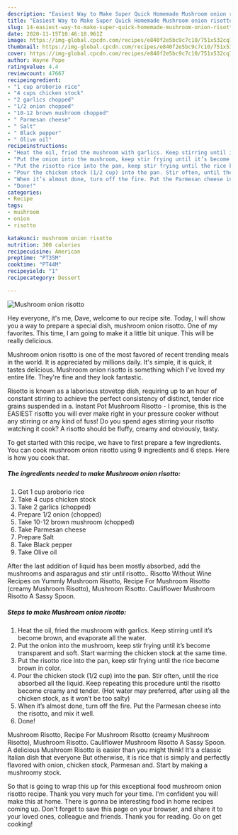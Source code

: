 ```yaml
---
description: "Easiest Way to Make Super Quick Homemade Mushroom onion risotto"
title: "Easiest Way to Make Super Quick Homemade Mushroom onion risotto"
slug: 14-easiest-way-to-make-super-quick-homemade-mushroom-onion-risotto
date: 2020-11-15T10:46:18.961Z
image: https://img-global.cpcdn.com/recipes/e840f2e5bc9c7c10/751x532cq70/mushroom-onion-risotto-recipe-main-photo.jpg
thumbnail: https://img-global.cpcdn.com/recipes/e840f2e5bc9c7c10/751x532cq70/mushroom-onion-risotto-recipe-main-photo.jpg
cover: https://img-global.cpcdn.com/recipes/e840f2e5bc9c7c10/751x532cq70/mushroom-onion-risotto-recipe-main-photo.jpg
author: Wayne Pope
ratingvalue: 4.4
reviewcount: 47667
recipeingredient:
- "1 cup aroborio rice"
- "4 cups chicken stock"
- "2 garlics chopped"
- "1/2 onion chopped"
- "10-12 brown mushroom chopped"
- " Parmesan cheese"
- " Salt"
- " Black pepper"
- " Olive oil"
recipeinstructions:
- "Heat the oil, fried the mushroom with garlics. Keep stirring until it’s become brown, and evaporate all the water."
- "Put the onion into the mushroom, keep stir frying until it’s become transparent and soft. Start warming the chicken stock at the same time."
- "Put the risotto rice into the pan, keep stir frying until the rice become brown in color."
- "Pour the chicken stock (1/2 cup) into the pan. Stir often, until the rice absorbed all the liquid. Keep repeating this procedure until the risotto become creamy and tender. (Hot water may preferred, after using all the chicken stock, as it won’t be too salty)"
- "When it’s almost done, turn off the fire. Put the Parmesan cheese into the risotto, and mix it well."
- "Done!"
categories:
- Recipe
tags:
- mushroom
- onion
- risotto

katakunci: mushroom onion risotto 
nutrition: 300 calories
recipecuisine: American
preptime: "PT35M"
cooktime: "PT44M"
recipeyield: "1"
recipecategory: Dessert

---
```



![Mushroom onion risotto](https://img-global.cpcdn.com/recipes/e840f2e5bc9c7c10/751x532cq70/mushroom-onion-risotto-recipe-main-photo.jpg)

Hey everyone, it's me, Dave, welcome to our recipe site. Today, I will show you a way to prepare a special dish, mushroom onion risotto. One of my favorites. This time, I am going to make it a little bit unique. This will be really delicious.

Mushroom onion risotto is one of the most favored of recent trending meals in the world. It is appreciated by millions daily. It's simple, it is quick, it tastes delicious. Mushroom onion risotto is something which I've loved my entire life. They're fine and they look fantastic.

Risotto is known as a laborious stovetop dish, requiring up to an hour of constant stirring to achieve the perfect consistency of distinct, tender rice grains suspended in a. Instant Pot Mushroom Risotto - I promise, this is the EASIEST risotto you will ever make right in your pressure cooker without any stirring or any kind of fuss! Do you spend ages stirring your risotto watching it cook? A risotto should be fluffy, creamy and obviously, tasty.


To get started with this recipe, we have to first prepare a few ingredients. You can cook mushroom onion risotto using 9 ingredients and 6 steps. Here is how you cook that.

<!--inarticleads1-->

##### The ingredients needed to make Mushroom onion risotto:

1. Get 1 cup aroborio rice
1. Take 4 cups chicken stock
1. Take 2 garlics (chopped)
1. Prepare 1/2 onion (chopped)
1. Take 10-12 brown mushroom (chopped)
1. Take  Parmesan cheese
1. Prepare  Salt
1. Take  Black pepper
1. Take  Olive oil


After the last addition of liquid has been mostly absorbed, add the mushrooms and asparagus and stir until risotto.. Risotto Without Wine Recipes on Yummly Mushroom Risotto, Recipe For Mushroom Risotto (creamy Mushroom Risotto), Mushroom Risotto. Cauliflower Mushroom Risotto A Sassy Spoon. 

<!--inarticleads2-->

##### Steps to make Mushroom onion risotto:

1. Heat the oil, fried the mushroom with garlics. Keep stirring until it’s become brown, and evaporate all the water.
1. Put the onion into the mushroom, keep stir frying until it’s become transparent and soft. Start warming the chicken stock at the same time.
1. Put the risotto rice into the pan, keep stir frying until the rice become brown in color.
1. Pour the chicken stock (1/2 cup) into the pan. Stir often, until the rice absorbed all the liquid. Keep repeating this procedure until the risotto become creamy and tender. (Hot water may preferred, after using all the chicken stock, as it won’t be too salty)
1. When it’s almost done, turn off the fire. Put the Parmesan cheese into the risotto, and mix it well.
1. Done!


Mushroom Risotto, Recipe For Mushroom Risotto (creamy Mushroom Risotto), Mushroom Risotto. Cauliflower Mushroom Risotto A Sassy Spoon. A delicious Mushroom Risotto is easier than you might think! It&#39;s a classic Italian dish that everyone But otherwise, it is rice that is simply and perfectly flavored with onion, chicken stock, Parmesan and. Start by making a mushroomy stock. 

So that is going to wrap this up for this exceptional food mushroom onion risotto recipe. Thank you very much for your time. I'm confident you will make this at home. There is gonna be interesting food in home recipes coming up. Don't forget to save this page on your browser, and share it to your loved ones, colleague and friends. Thank you for reading. Go on get cooking!
